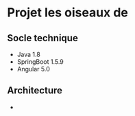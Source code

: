 
# Projet les oiseaux de 

## Socle technique

- Java 1.8
- SpringBoot 1.5.9
- Angular 5.0

## Architecture

- 